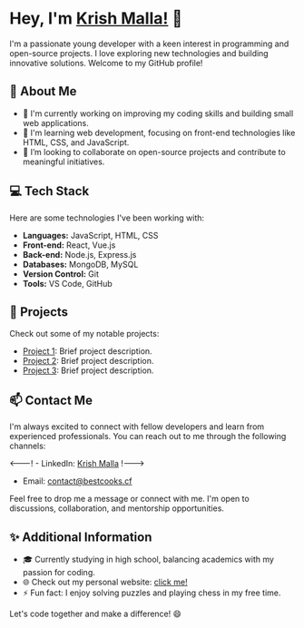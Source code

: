 # Hey, I'm [Krish Malla!](https://me.chhris.repl.co) 👋

I'm a passionate young developer with a keen interest in programming and open-source projects. I love exploring new technologies and building innovative solutions. Welcome to my GitHub profile!

## 🌟 About Me

- 🔭 I'm currently working on improving my coding skills and building small web applications.
- 🌱 I'm learning web development, focusing on front-end technologies like HTML, CSS, and JavaScript.
- 👯 I’m looking to collaborate on open-source projects and contribute to meaningful initiatives.

## 💻 Tech Stack

Here are some technologies I've been working with:

- **Languages:** JavaScript, HTML, CSS
- **Front-end:** React, Vue.js
- **Back-end:** Node.js, Express.js
- **Databases:** MongoDB, MySQL
- **Version Control:** Git
- **Tools:** VS Code, GitHub

## 🚀 Projects

Check out some of my notable projects:

- [Project 1](https://github.com/yourusername/project1): Brief project description.
- [Project 2](https://github.com/yourusername/project2): Brief project description.
- [Project 3](https://github.com/yourusername/project3): Brief project description.

## 📫 Contact Me

I'm always excited to connect with fellow developers and learn from experienced professionals. You can reach out to me through the following channels:

<---! - LinkedIn: [Krish Malla](https://www.linkedin.com/in/krishmalla/) !--->
- Email: contact@bestcooks.cf

Feel free to drop me a message or connect with me. I'm open to discussions, collaboration, and mentorship opportunities.

## ✨ Additional Information

- 🎓 Currently studying in high school, balancing academics with my passion for coding.
- 🌐 Check out my personal website: [click me!](https://me.chhris.repl.co)
- ⚡ Fun fact: I enjoy solving puzzles and playing chess in my free time.

Let's code together and make a difference! 😄
